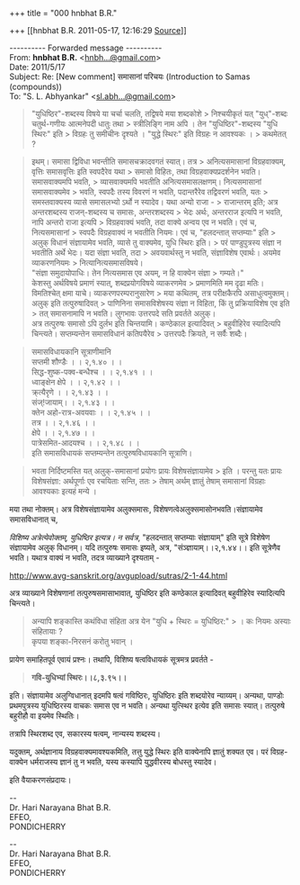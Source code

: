+++
title = "000 hnbhat B.R."

+++
[[hnbhat B.R.	2011-05-17, 12:16:29 [Source](https://groups.google.com/g/samskrita/c/iDSs14Q-vWc)]]



  
  

---------- Forwarded message ----------  
From: **hnbhat B.R.** \<[hnbh...@gmail.com]()\>  
Date: 2011/5/17  
Subject: Re: \[New comment\] समासानां परिचयः (Introduction to Samas (compounds))  
To: "S. L. Abhyankar" \<[sl.abh...@gmail.com]()\>  
  
  

> "युधिष्ठिर"-शब्दस्य विषये या चर्चा चलति, तद्विषये मया शब्दकोशे > निश्चयीकृतं यत् "युध्"-शब्दः चतुर्थ-गणीयः आत्मनेपदी धातुः तथा > स्त्रीलिङ्गि नाम अपि । तेन "युधिष्ठिर"-शब्दस्य "युधि स्थिरः" इति > विग्रहः तु समीचीनः दृश्यते । "युद्धे स्थिरः" इति विग्रहः न आवश्यकः । > कथमेतत् ?  

  

>   
> इथम्। समासा द्विविधा भवन्तीति समासचक्रादवगतं स्यात्। तत्र > अनित्यसमासानां विग्रहवाक्यम्, वृत्तिः समासवृत्तिः इति स्वपदैरेव यथा > समासो विहितः, तथा विग्रहवाक्यप्रदर्शनेन भवति। समासवाक्यमपि भवति, > व्यासवाक्यमपि भवतीति अनित्यसमासलक्षणम्। नित्यसमासानां समासवाक्यमेव > भवति, स्वपदैः तस्य विवरणं न भवति, पदान्तरैरेव तद्विवरणं भवति, यतः > समस्तवाक्यस्य व्यासे समासलभ्यो ऽर्थो न स्यादेव। यथा अन्यो राजा - > राजान्तरम् इति; अत्र अन्तरशब्दस्य राजन्-शब्दस्य च समासः, अन्तरशब्दस्य > भेदः अर्थः, अन्तरराज इत्यपि न भवति, नापि अन्तरो राजा इत्यपि > विग्रहवाक्यं भवति, तदा वाक्ये अन्वय एव न भवति। एवं च, नित्यसमासानां > स्वपदैः विग्रहवाक्यं न भवतीति नियमः। एवं च, "हलदन्तात् सप्तम्याः" इति > अलुक् विधानं संज्ञायामेव भवति, व्यासे तु वाक्यमेव, युधि स्थिरः इति। > परं पाण्डुपुत्रस्य संज्ञा न भवतीति अर्थे भेदः। यदा संज्ञा भवति, तदा > अवयवार्थस्तु न भवति, संज्ञाविशेष एवार्थः। अयमेव व्याकरणनियमः > नित्यानित्यसमासविषये।  
> "संज्ञा समुदायोपाधिः। तेन नित्यसमास एव अयम्, न हि वाक्येन संज्ञा > गम्यते।"  
> केशस्तु अर्थविषये प्रमाणं स्यात्, शब्दप्रयोगविषये व्याकरणमेव > प्रमाणमिति मम दृढा मतिः। विमतिश्चेत् क्षमा याचे। व्याकरणपरम्परानुसारेण > मया कथितम्, तत्र परीक्षकैरपि असाधुत्वमुक्तम्। अलुक् इति तत्पुरुषादिवत् > पाणिनिना समासविशेषस्य संज्ञा न विहिता, किं तु प्रक्रियाविशेष एव इति > तत् समासनामापि न भवति। लुगभावः उत्तरपदे सति प्रवर्तते अलुक्।  
> अत्र तत्पुरुषः समासो ऽपि दुर्लभ इति चिन्तयामि। कण्ठेकाल इत्यादिवत् > बहुवीहिरेव स्यादित्यपि चिन्त्यते। सप्तम्यन्तेन समासविधानं कतिपयैरेव > उत्तरपदैः क्रियते, न सर्वैः शब्दैः।  

  



> समासविधायकानि सूत्राणीमानि  
> सप्तमी शौण्डैः  । । २,१.४० । ।  
> सिद्ध-शुष्क-पक्व-बन्धैश्च  । । २,१.४१ । ।  
> ध्वाङ्क्षेन क्षेपे  । । २,१.४२ । ।  
> क्र्त्यैरृणे  । । २,१.४३ । ।  
> संज्!जायाम्। । २,१.४३ । ।  
> क्तेन अहो-रात्र-अवयवाः  । । २,१.४५ । ।  
> तत्र  । । २,१.४६ । ।  
> क्षेपे  । । २,१.४७ । ।  
> पात्रेसमित-आदयश्च  । । २,१.४८ । ।  
> इति समासविधायकं सप्तम्यन्तेन तत्पुरुषविधायकानि सूत्राणि।  
>   

> 

> भवता निर्दिष्टमस्ति यत् अलुक्-समासानां प्रयोगः प्रायः विशेषसंज्ञायामेव > इति । परन्तु यतः प्रायः विशेषसंज्ञा: अर्थपूर्णाः एव रचयिताः सन्ति, ततः > तेषाम् अर्थम् ज्ञातुं तेषाम् समासानां विग्रहाः आवश्यकाः इत्यहं मन्ये ।



  

मया तथा नोक्तम्। अत्र विशेषसंज्ञायामेव अलुक्समासः, विशेषणत्वेअलुक्समासोनभवति।संज्ञायामेव समासविधानात् च,

  

*विशिष्य अत्रेत्येवोक्तम्, युधिष्ठिर इत्यत्र। न सर्वत्र*, "हलदन्तात् सप्तम्याः संज्ञायाम्" इति सूत्रे विशेषेण संज्ञायामेव अलुक् विधानम्। यदि तत्पुरुषः समासः इष्यते, अत्र, "संञ्ज्ञायाम्।।२,१.४४।। इति सूत्रेणैव भवति। यथात्र वाक्यं न भवति, तदत्र व्याख्याने दृश्यताम् -

  

<http://www.avg-sanskrit.org/avgupload/sutras/2-1-44.html>

  

अत्र व्याख्याने विशेषणानां तत्पुरुषसमासाभावात्, युधिष्ठिर इति कण्ठेकाल इत्यादिवत् बहुवीहिरेव स्यादित्यपि चिन्त्यते।

  

> अन्यापि शङ्कास्ति कथंविधा संहिता अत्र येन "युधि + स्थिरः = युधिष्ठिर:" > । कः नियमः अस्याः संहितायाः ?  
> कृपया शङ्का-निरसनं करोतु भवान् ।

  

प्रायेण समाहितपूर्व एवायं प्रश्नः। तथापि, विशिष्य षत्वविधायकं सूत्रमत्र प्रवर्तते -

  

> **गवि-युधिभ्यां स्थिरः।।८,३.९५।।**

  

इति। संज्ञायामेव अलुग्विधानात् इदमपि षत्वं गविष्ठिरः, युधिष्ठिरः इति शब्दयोरेव न्याय्यम्। अन्यथा, पाण्डोः प्रथमपुत्रस्य युधिष्ठिरस्य वाचकः समास एव न भवति। अन्यथा युत्स्थिर इत्येव इति समासः स्यात्। तत्पुरुषे बहुरीहौ वा इयमेव स्थितिः।

तत्रापि स्थिरशब्द एव, सकारस्य षत्वम्, नान्यस्य शब्दस्य।

  

यदुक्तम्, अर्थज्ञानाय विग्रहवाक्यमावश्यकमिति, तत्तु युद्धे स्थिरः इति वाक्येनापि ज्ञातुं शक्यत एव। परं विग्रह-वाक्येन धर्मराजस्य ज्ञानं तु न भवति, यस्य कस्यापि युद्धवीरस्य बोधस्तु स्यादेव।

  

इति वैयाकरणसंप्रदायः।

  

  

--  
Dr. Hari Narayana Bhat B.R.  
EFEO,  
PONDICHERRY  

  
  
  
--  
Dr. Hari Narayana Bhat B.R.  
EFEO,  
PONDICHERRY  

